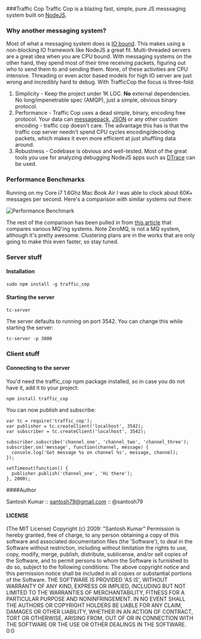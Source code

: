 ###Traffic Cop
Traffic Cop is a blazing fast, simple, pure JS messsaging system built on [NodeJS](http://nodejs.org/).

### Why another messaging system?
Most of what a messaging system does is [IO bound](http://en.wikipedia.org/wiki/IO_bound). This makes using a non-blocking IO framework like NodeJS a great fit. Multi-threaded servers are a great idea when you are CPU bound. With messaging systems on the other hand, they spend most of their time receiving packets, figuring out who to send them to and sending them. None, of these activities are CPU intensive.  Threading or even actor based models for high IO server are just wrong and incredibly hard to debug. With TrafficCop the focus is three-fold:

1. Simplicity - Keep the project under 1K LOC. **No** external dependencies. No long/impenetrable spec (AMQP), just a simple, obvious binary protocol.
2. Performance - Traffic Cop uses a dead simple, binary, encoding free protocol. Your data can  [messagepack](http://msgpack.org/), [JSON](http://json.org/) or any other custom encoding - traffic cop doesn't care. The advantage this has is that the traffic cop server needn't spend CPU cycles encoding/decoding packets, which makes it even more efficient at just shuffling data around.
3. Robustness - Codebase is obvious and well-tested. Most of the great tools you use for analyzing debugging NodeJS apps such as [DTrace](http://dtrace.org/blogs/) can be used.


### Performance Benchmarks
Running on my Core i7 1.6Ghz Mac Book Air I was able to clock about 60K+ messages per second. Here's a comparison with similar systems out there:

![Performance Benchmark](https://img.skitch.com/20120312-xdcarc4qa15ekur23shd1njgp9.png)

The rest of the comparison has been pulled in from [this article](http://mikehadlow.blogspot.com/2011/04/message-queue-shootout.html) that compares various MQ'ing systems. Note ZeroMQ, is not a MQ system, although it's pretty awesome. Clustering plans are in the works that are only going to make this even faster, so stay tuned.

### Server stuff
#### Installation
	sudo npm install -g traffic_cop

#### Starting the server
	
	tc-server

The server defaults to running on port 3542. You can change this while starting the server:
	
	tc-server -p 3000
	
### Client stuff

#### Connecting to the server
You'd need the traffic_cop npm package installed, so in case you do not have it, add it to your project:

	npm install traffic_cop

You can now publish and subscribe:

	var tc = require('traffic_cop');
	var publisher = tc.createClient('localhost', 3542);
	var subscriber = tc.createClient('localhost', 3542);
	
	subscriber.subscribe('channel_one', 'channel_two', 'channel_three');
	subscriber.on('message', function(channel, message) {
	  console.log('Got message %s on channel %s', message, channel);
	});
	
	setTimeout(function() {
	  publisher.publish('channel_one', 'Hi there');
	}, 2000);
	 
####Author

Santosh Kumar :: santosh79@gmail.com :: @santosh79

#### LICENSE

(The MIT License) Copyright (c) 2009: "Santosh Kumar" Permission is hereby granted, free of charge, to any person obtaining a copy of this software and associated documentation files (the 'Software'), to deal in the Software without restriction, including without limitation the rights to use, copy, modify, merge, publish, distribute, sublicense, and/or sell copies of the Software, and to permit persons to whom the Software is furnished to do so, subject to the following conditions: The above copyright notice and this permission notice shall be included in all copies or substantial portions of the Software. THE SOFTWARE IS PROVIDED 'AS IS', WITHOUT WARRANTY OF ANY KIND, EXPRESS OR IMPLIED, INCLUDING BUT NOT LIMITED TO THE WARRANTIES OF MERCHANTABILITY, FITNESS FOR A PARTICULAR PURPOSE AND NONINFRINGEMENT. IN NO EVENT SHALL THE AUTHORS OR COPYRIGHT HOLDERS BE LIABLE FOR ANY CLAIM, DAMAGES OR OTHER LIABILITY, WHETHER IN AN ACTION OF CONTRACT, TORT OR OTHERWISE, ARISING FROM, OUT OF OR IN CONNECTION WITH THE SOFTWARE OR THE USE OR OTHER DEALINGS IN THE SOFTWARE. 0:0